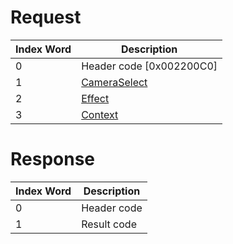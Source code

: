 # Request

| Index Word | Description                                             |
|------------|---------------------------------------------------------|
| 0          | Header code \[0x002200C0\]                              |
| 1          | [CameraSelect](Camera_Services#CameraSelect "wikilink") |
| 2          | [Effect](Camera_Services#Effect "wikilink")             |
| 3          | [Context](Camera_Services#Context "wikilink")           |

# Response

| Index Word | Description |
|------------|-------------|
| 0          | Header code |
| 1          | Result code |